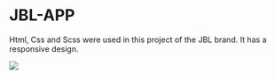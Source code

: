 <h1>JBL-APP</h1>

Html, Css and Scss were used in this project of the JBL brand. It has a responsive design.

![](jbl.gif)